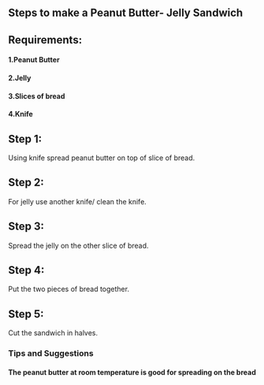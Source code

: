 ## Steps to make a Peanut Butter- Jelly Sandwich

## Requirements:
  #### 1.Peanut Butter
  #### 2.Jelly
  #### 3.Slices of bread
  #### 4.Knife
    
## Step 1:
Using knife spread peanut butter on top of slice of bread.
## Step 2:
For jelly use another knife/ clean the knife.
## Step 3:
Spread the jelly on the other slice of bread.
## Step 4:
Put the two pieces of bread together.
## Step 5:
Cut the sandwich in halves.

### Tips and Suggestions
#### The peanut butter at room temperature is good for spreading on the bread



